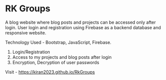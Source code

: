 # RK Groups
A blog website where blog posts and projects can be accessed only after login. User login
and registration using Firebase as a backend database and responsive website.

Technology Used - Bootstrap, JavaScript, Firebase.

1. Login/Registration
2. Access to my projects and blog posts after login
3. Encryption, Decryption of user passwords

Visit - https://kiran2023.github.io/RkGroups
